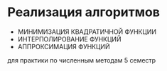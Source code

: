 # Реализация алгоритмов 
- МИНИМИЗАЦИЯ КВАДРАТИЧНОЙ ФУНКЦИИ
- ИНТЕРПОЛИРОВАНИЕ ФУНКЦИЙ
- АППРОКСИМАЦИЯ ФУНКЦИЙ

для практики по численным методам 
5 семестр